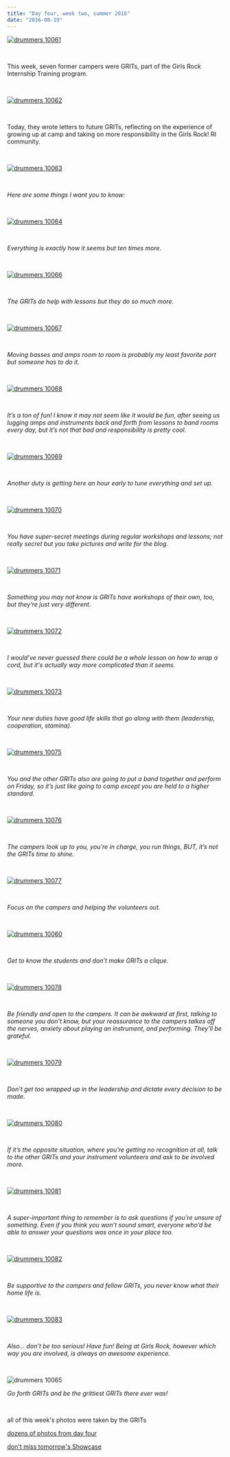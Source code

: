```yaml
---
title: "Day four, week two, summer 2016"
date: "2016-08-19"
---
```


[![drummers 10061](/uploads/blogpost/drummers-100612.jpg)](http://girlsrockri.org/wp-content/uploads/2016/08/drummers-100612.jpg)

 

This week, seven former campers were GRITs, part of the Girls Rock Internship Training program.

 

[![drummers 10062](/uploads/blogpost/drummers-100622.jpg)](http://girlsrockri.org/wp-content/uploads/2016/08/drummers-100622.jpg)

 

Today, they wrote letters to future GRITs, reflecting on the experience of growing up at camp and taking on more responsibility in the Girls Rock! RI community.

 

[![drummers 10063](/uploads/blogpost/drummers-100632.jpg)](http://girlsrockri.org/wp-content/uploads/2016/08/drummers-100632.jpg)

 

_Here are some things I want you to know:_

 

[![drummers 10064](/uploads/blogpost/drummers-100642.jpg)](http://girlsrockri.org/wp-content/uploads/2016/08/drummers-100642.jpg)

 

_Everything is exactly how it seems but ten times more._

 

[![drummers 10066](/uploads/blogpost/drummers-100662.jpg)](http://girlsrockri.org/wp-content/uploads/2016/08/drummers-100662.jpg)

 

_The GRITs do help with lessons but they do so much more._

 

[![drummers 10067](/uploads/blogpost/drummers-100672.jpg)](http://girlsrockri.org/wp-content/uploads/2016/08/drummers-100672.jpg)

 

_Moving basses and amps room to room is probably my least favorite part but someone has to do it._

 

[![drummers 10068](/uploads/blogpost/drummers-100682.jpg)](http://girlsrockri.org/wp-content/uploads/2016/08/drummers-100682.jpg)

 

_It’s a ton of fun! I know it may not seem like it would be fun, after seeing us lugging amps and instruments back and forth from lessons to band rooms every day, but it’s not that bad and responsibility is pretty cool._

 

[![drummers 10069](/uploads/blogpost/drummers-100692.jpg)](http://girlsrockri.org/wp-content/uploads/2016/08/drummers-100692.jpg)

 

_Another duty is getting here an hour early to tune everything and set up._

 

[![drummers 10070](/uploads/blogpost/drummers-100702.jpg)](http://girlsrockri.org/wp-content/uploads/2016/08/drummers-100702.jpg)

 

_You have super-secret meetings during regular workshops and lessons; not really secret but you take pictures and write for the blog._

 

[![drummers 10071](/uploads/blogpost/drummers-100713.jpg)](http://girlsrockri.org/wp-content/uploads/2016/08/drummers-100713.jpg)

 

_Something you may not know is GRITs have workshops of their own, too, but they’re just very different._

 

[![drummers 10072](/uploads/blogpost/drummers-10072.jpg)](http://girlsrockri.org/wp-content/uploads/2016/08/drummers-10072.jpg)

 

_I would’ve never guessed there could be a whole lesson on how to wrap a cord, but it's actually way more complicated than it seems._

 

[![drummers 10073](/uploads/blogpost/drummers-10073.jpg)](http://girlsrockri.org/wp-content/uploads/2016/08/drummers-10073.jpg)

 

_Your new duties have good life skills that go along with them (leadership, cooperation, stamina)._

 

[![drummers 10075](/uploads/blogpost/drummers-10075.jpg)](http://girlsrockri.org/wp-content/uploads/2016/08/drummers-10075.jpg)

 

_You and the other GRITs also are going to put a band together and perform on Friday, so it’s just like going to camp except you are held to a higher standard._

 

[![drummers 10076](/uploads/blogpost/drummers-10076.jpg)](http://girlsrockri.org/wp-content/uploads/2016/08/drummers-10076.jpg)

 

_The campers look up to you, you’re in charge, you run things, BUT, it’s not the GRITs time to shine._

 

[![drummers 10077](/uploads/blogpost/drummers-10077.jpg)](http://girlsrockri.org/wp-content/uploads/2016/08/drummers-10077.jpg)

 

_Focus on the campers and helping the volunteers out._

 

[![drummers 10060](/uploads/blogpost/drummers-100601.jpg)](http://girlsrockri.org/wp-content/uploads/2016/08/drummers-100601.jpg)

 

_Get to know the students and don’t make GRITs a clique._

 

[![drummers 10078](/uploads/blogpost/drummers-10078.jpg)](http://girlsrockri.org/wp-content/uploads/2016/08/drummers-10078.jpg)

 

_Be friendly and open to the campers. It can be awkward at first, talking to someone you don’t know, but your reassurance to the campers talkes off the nerves, anxiety about playing an instrument, and performing. They’ll be grateful._

 

[![drummers 10079](/uploads/blogpost/drummers-10079.jpg)](http://girlsrockri.org/wp-content/uploads/2016/08/drummers-10079.jpg)

 

_Don’t get too wrapped up in the leadership and dictate every decision to be made._

 

[![drummers 10080](/uploads/blogpost/drummers-10080.jpg)](http://girlsrockri.org/wp-content/uploads/2016/08/drummers-10080.jpg)

 

_If it’s the opposite situation, where you’re getting no recognition at all, talk to the other GRITs and your instrument volunteers and ask to be involved more._

 

[![drummers 10081](/uploads/blogpost/drummers-10081.jpg)](http://girlsrockri.org/wp-content/uploads/2016/08/drummers-10081.jpg)

 

_A super-important thing to remember is to ask questions if you’re unsure of something. Even if you think you won’t sound smart, everyone who’d be able to answer your questions was once in your place too._

 

[![drummers 10082](/uploads/blogpost/drummers-10082.jpg)](http://girlsrockri.org/wp-content/uploads/2016/08/drummers-10082.jpg)

 

_Be supportive to the campers and fellow GRITs, you never know what their home life is._

 

[![drummers 10083](/uploads/blogpost/drummers-10083.jpg)](http://girlsrockri.org/wp-content/uploads/2016/08/drummers-10083.jpg)

 

_Also… don’t be too serious! Have fun! Being at Girls Rock, however which way you are involved, is always an awesome experience._

 

![drummers 10065](/uploads/blogpost/drummers-100652.jpg)

_Go forth GRITs and be the grittiest GRITs there ever was!_

 

all of this week's photos were taken by the GRITs

[dozens of photos from day four](https://www.flickr.com/photos/girlsrockri/albums/72157671461110250)

[don't miss tomorrow's Showcase](https://www.facebook.com/events/1072819902797658/)
